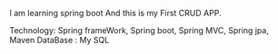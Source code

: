 I am learning spring boot
And this is my First CRUD APP.

Technology: Spring frameWork, Spring boot, Spring MVC, Spring jpa, Maven
DataBase : My SQL 

